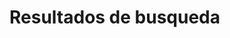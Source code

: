   <h1>Resultados de busqueda</h1>
  <ul id="search-results"></ul>
  
  <script>
    window.store = {
      {% for entry in site.pages %}
        "{{ entry.url | slugify }}": {
          "title": "{{ entry.title | xml_escape }}",
          "author": "{{ entry.author | xml_escape }}",
          "category": "{{ entry.category | xml_escape }}",
          "content": {{ entry.content | strip_html | truncatewords: 20 | strip_newlines | jsonify }},
          "url": "{{site.baseurl}}{{ entry.url | xml_escape }}"
        },
      {% endfor %}
      {% for entry in site.posts %}
        "{{ entry.url | slugify }}": {
          "title": "{{ entry.title | xml_escape }}",
          "author": "{{ entry.author | xml_escape }}",
          "category": "{{ entry.category | xml_escape }}",
          "content": {{ entry.content | strip_html | truncatewords: 20| strip_newlines | jsonify }},
          "url": "{{site.baseurl}}{{ entry.url | xml_escape }}"
        }
        {% unless forloop.last %},{% endunless %}
      {% endfor %}
    };
  </script>
  <script src="js/lunr.min.js"></script>
  <script src="js/search.js"></script>